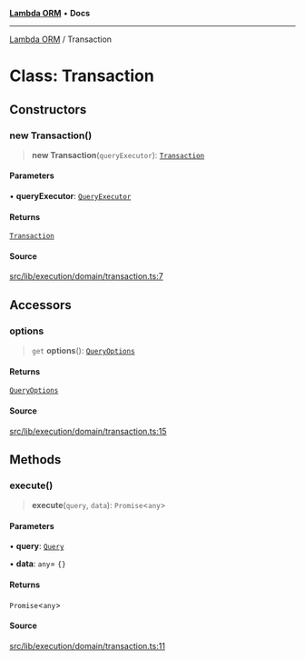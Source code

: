 [**Lambda ORM**](../README.md) • **Docs**

***

[Lambda ORM](../README.md) / Transaction

# Class: Transaction

## Constructors

### new Transaction()

> **new Transaction**(`queryExecutor`): [`Transaction`](Transaction.md)

#### Parameters

• **queryExecutor**: [`QueryExecutor`](../interfaces/QueryExecutor.md)

#### Returns

[`Transaction`](Transaction.md)

#### Source

[src/lib/execution/domain/transaction.ts:7](https://github.com/lambda-orm/lambdaorm/blob/5e6305f9bd553e15fed66cee099164eb31ee9842/src/lib/execution/domain/transaction.ts#L7)

## Accessors

### options

> `get` **options**(): [`QueryOptions`](../interfaces/QueryOptions.md)

#### Returns

[`QueryOptions`](../interfaces/QueryOptions.md)

#### Source

[src/lib/execution/domain/transaction.ts:15](https://github.com/lambda-orm/lambdaorm/blob/5e6305f9bd553e15fed66cee099164eb31ee9842/src/lib/execution/domain/transaction.ts#L15)

## Methods

### execute()

> **execute**(`query`, `data`): `Promise`\<`any`\>

#### Parameters

• **query**: [`Query`](Query.md)

• **data**: `any`= `{}`

#### Returns

`Promise`\<`any`\>

#### Source

[src/lib/execution/domain/transaction.ts:11](https://github.com/lambda-orm/lambdaorm/blob/5e6305f9bd553e15fed66cee099164eb31ee9842/src/lib/execution/domain/transaction.ts#L11)
